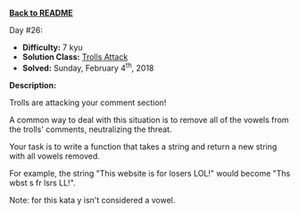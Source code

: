 ﻿<a href=https://github.com/hlais/Kata---a---Day><b>Back to README</b><a>

Day #26: 

* <b>Difficulty:</b> 7 kyu
* <b>Solution Class:</b> [Trolls Attack](Get%20the%20Middle%20Character.cs)
* <b>Solved:</b>  Sunday, February 4<sup>th</sup>, 2018

<b>Description:</b>

Trolls are attacking your comment section!

A common way to deal with this situation is to remove all of the vowels from the trolls' comments, neutralizing the threat.

Your task is to write a function that takes a string and return a new string with all vowels removed.

For example, the string "This website is for losers LOL!" would become "Ths wbst s fr lsrs LL!".

Note: for this kata y isn't considered a vowel.
